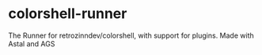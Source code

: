 # colorshell-runner
The Runner for retrozinndev/colorshell, with support for plugins. Made with Astal and AGS
